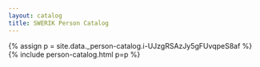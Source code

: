 ```yaml
---
layout: catalog
title: SWERIK Person Catalog
---
```

{% assign p = site.data._person-catalog.i-UJzgRSAzJy5gFUvqpeS8af %}
{% include person-catalog.html p=p %}

